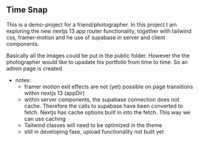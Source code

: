 ## Time Snap

This is a demo-project for a friend/photographer. 
In this project I am exploring the new nextjs 13 app router functionality, together with tailwind css, framer-motion and he use of supabase in server and client components.

Basically all the images could be put in the public folder. However the the photographer would like to upadate his portfolio from time to time. So an admin page is created

- notes:
    - framer motion exit effects are not (yet) possible on page transitions within nextjs 13 (appDir)
    - within server components, the supabase connection does not cache. Therefore the calls to supabase have been converted to fetch. Nextjs has cache options built in into the fetch. This way we can use caching
    - Tailwind classes will need to be optimized in the theme
    - still in developing fase, upload functionality not built yet
